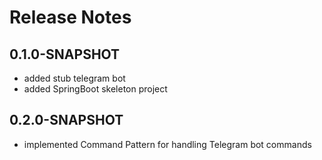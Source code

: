 # Release Notes

## 0.1.0-SNAPSHOT

*   added stub telegram bot
*   added SpringBoot skeleton project

## 0.2.0-SNAPSHOT

*   implemented Command Pattern for handling Telegram bot commands
